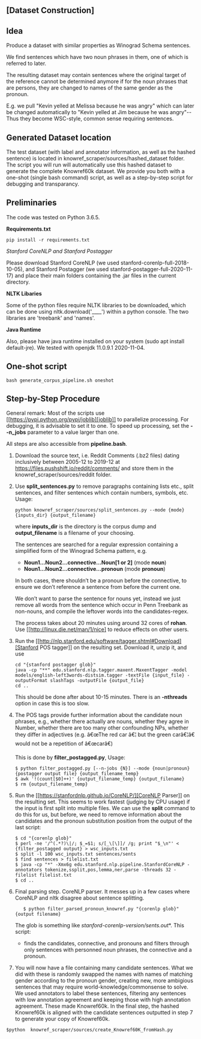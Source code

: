 
## [Dataset Construction]

## Idea ##

Produce a dataset with similar properties as Winograd Schema sentences.

We find sentences which have two noun phrases in them, one of which is referred to later. 

The resulting dataset may contain sentences where the original target of the reference cannot be determined anymore if for the noun phrases that are persons, they are changed to names of the same gender as the pronoun.

E.g. we pull "Kevin yelled at Melissa because he was angry" which can later be changed automatically to "Kevin yelled at Jim because he was angry"--Thus they become WSC-style, common sense requiring sentences.


## Generated Dataset location ##
The test dataset (with label and annotator information, as well as the hashed sentence) is located in knowref_scraper/sources/hashed_dataset folder. The script you will run will automatically use this hashed dataset to generate the complete Knowref60k dataset. We provide you both with a one-shot (single bash command) script, as well as a step-by-step script for debugging and transparancy.


## Preliminaries ##

The code was tested on Python 3.6.5.


**Requirements.txt**
```
pip install -r requirements.txt
```


*Stanford CoreNLP and Stanford Postagger*

Please download Stanford CoreNLP (we used stanford-corenlp-full-2018-10-05), and Stanford Postagger (we used stanford-postagger-full-2020-11-17) and place their main folders containing the .jar files in the current directory.


**NLTK Libaries** 

Some of the python files require NLTK libraries to be downloaded, which can be done using nltk.download('____') within a python console. The two libraries are 'treebank' and 'names'.

**Java Runtime**

Also, please have java runtime installed on your system (sudo apt install default-jre). We tested with openjdk 11.0.9.1 2020-11-04.



## One-shot script ##
   ```
   bash generate_corpus_pipeline.sh oneshot
   ```

## Step-by-Step Procedure ##

General remark: Most of the scripts use [[https://pypi.python.org/pypi/joblib][joblib]] to parallelize processing. For debugging, it is advisable to set it to one. To speed up processing, set the **--n_jobs** parameter to a value larger than one.

All steps are also accessible from **pipeline.bash**.

1. Download the source text, i.e. Reddit Comments (.bz2 files) dating inclusively between 2005-12 to 2019-12 at https://files.pushshift.io/reddit/comments/ and store them in the knowref_scraper/sources/reddit folder.
2. Use **split_sentences.py** to remove paragraphs containing lists etc., split
   sentences, and filter sentences which contain numbers, symbols, etc.
   Usage:
   
   ```
   python knowref_scraper/sources/split_sentences.py --mode {mode} {inputs_dir} {output_filename}
   ```

   where **inputs_dir** is the directory is the corpus dump and **output_filename** is a filename of your
   choosing. 

   The sentences are searched for a regular expression containing a simplified
   form of the Winograd Schema pattern, e.g.

   * **Noun1…Noun2…connective…Noun[1 or 2]**  (mode **noun**)
   * **Noun1…Noun2…connective…pronoun**  (mode **pronoun**)

   In both cases, there shouldn’t be a pronoun before the connective, to ensure
   we don’t reference a sentence from before the current one.

   We don’t want to parse the sentence for nouns yet, instead we just remove all
   words from the sentence which occur in Penn Treebank as non-nouns, and
   compile the leftover words into the candidates-regex.

   The process takes about 20 minutes using around 32 cores of **rohan**. Use
   [[http://linux.die.net/man/1/nice] to reduce effects on other users.

4. Run the [[http://nlp.stanford.edu/software/tagger.shtml#Download][Stanford POS tagger]] on the resulting set. Download it, unzip it, and use
   ```
   cd "{stanford postagger glob}"
   java -cp "**" edu.stanford.nlp.tagger.maxent.MaxentTagger -model models/english-left3words-distsim.tagger -textFile {input_file} -outputFormat slashTags -outputFile {output_file}
   cd ..
   ```
   This should be done after about 10-15 minutes. There is an **-nthreads** option
   in case this is too slow.

5. The POS tags provide further information about the candidate noun phrases,
   e.g., whether there actually are nouns, whether they agree in Number, whether
   there are too many other confounding NPs, whether they differ in adjectives
   (e.g. â€œThe red car â€¦ but the green carâ€¦â€ would not be a repetition of â€œcarâ€)

   This is done by **filter_postagged.py**, Usage:
   ```
   $ python filter_postagged.py [--n-jobs {N}] --mode {noun|pronoun} {postagger output file} {output_filename_temp}
   $ awk '!(count[$0]++)' {output_filename_temp} {output_filename}
   $ rm {output_filename_temp}
   ```


6. Run the [[https://stanfordnlp.github.io/CoreNLP/][CoreNLP Parser]] on the resulting set. This seems to work fastest
   (judging by CPU usage) if the input is first split into multiple files. We
   can use the **split** command to do this for us, but before, we need to remove
   information about the candidates and the pronoun substitution position from
   the output of the last script:
   ```
   $ cd "{corenlp glob}"
   $ perl -ne '/^(.*?)\|/; $_=$1; s/[_\[\]]/ /g; print "$_\n"' < {filter_postagged output} > wsc_inputs.txt
   $ split -l 100 wsc_inputs.txt sentences/sents
   $ find sentences > filelist.txt
   $ java -cp "*" -Xmx6g edu.stanford.nlp.pipeline.StanfordCoreNLP -annotators tokenize,ssplit,pos,lemma,ner,parse -threads 32 -filelist filelist.txt
   $ cd ..
   ```

7. Final parsing step. CoreNLP parser. It messes up in a few cases where CoreNLP and nltk disagree about sentence splitting.
   ```
      $ python filter_parsed_pronoun_knowref.py "{corenlp glob}" {output filename}
   ```
   The glob is something like **stanford-corenlp-version/sents*.out**.
   This script:
   - finds the candidates, connective, and pronouns and filters through only sentences with personned noun phrases, the connective and a pronoun.
   
 8. You will now have a file containing many candidate sentences. What we did with these is randomly swapped the names with names of matching gender according to the pronoun gender, creating new, more ambigious sentences that may require world-knowledge/commonsense to solve. We used annotators to label these sentences, filtering any sentences with low annotation agreement and keeping those with high annotation agreement. These made Knowref60k. In the final step, the hashed Knowref60k is aligned with the candidate sentences outputted in step 7 to generate your copy of Knowref60k.
 ```
 $python  knowref_scraper/sources/create_Knowref60K_fromHash.py
  ```



